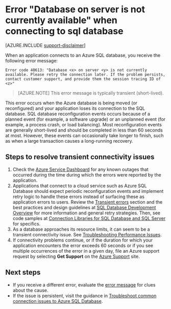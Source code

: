 <properties
    pageTitle="Database on server is not currently available, connect to SQL Database | Azure"
    description="Troubleshoot the database on server is not currently available error when an application connects to SQL Database."
    services="sql-database"
    documentationcenter=""
    author="dalechen"
    manager="cshepard"
    editor=""
    keywords="database on server is not currently available, connect to sql database" />
<tags
    ms.assetid="f61999ac-d46b-448a-8830-3b04978d84ec"
    ms.service="sql-database"
    ms.custom="troubleshoot"
    ms.workload="data-management"
    ms.tgt_pltfrm="na"
    ms.devlang="na"
    ms.topic="article"
    ms.date="01/20/2017"
    wacn.date=""
    ms.author="daleche" />

# Error "Database on server is not currently available" when connecting to sql database
[AZURE.INCLUDE [support-disclaimer](../../includes/support-disclaimer.md)]

When an application connects to an Azure SQL database, you receive the following error message:

```
Error code 40613: "Database <x> on server <y> is not currently available. Please retry the connection later. If the problem persists, contact customer support, and provide them the session tracing ID of <z>"
```

> [AZURE.NOTE] This error message is typically transient (short-lived).

This error occurs when the Azure database is being moved (or reconfigured) and your application loses its connection to the SQL database. SQL database reconfiguration events occurs because of a planned event (for example, a software upgrade) or an unplanned event (for example, a process crash, or load balancing). Most reconfiguration events are generally short-lived and should be completed in less than 60 seconds at most. However, these events can occasionally take longer to finish, such as when a large transaction causes a long-running recovery.

## Steps to resolve transient connectivity issues
1.	Check the [Azure Service Dashboard](/support/service-dashboard/) for any known outages that occurred during the time during which the errors were reported by the application.
2. Applications that connect to a cloud service such as Azure SQL Database should expect periodic reconfiguration events and implement retry logic to handle these errors instead of surfacing these as application errors to users. Review the [Transient errors](/documentation/articles/sql-database-connectivity-issues/) section and the best practices and design guidelines at [SQL Database Development Overview](/documentation/articles/sql-database-develop-overview/) for more information and general retry strategies. Then, see code samples at [Connection Libraries for SQL Database and SQL Server](/documentation/articles/sql-database-libraries/) for specifics.
3.	As a database approaches its resource limits, it can seem to be a transient connectivity issue. See [Troubleshooting Performance Issues](/documentation/articles/sql-database-troubleshoot-performance/).
4.	If connectivity problems continue, or if the duration for which your application encounters the error exceeds 60 seconds or if you see multiple occurrences of the error in a given day, file an Azure support request by selecting **Get Support** on the [Azure Support](/support/contact) site.

## Next steps
- If you receive a different error, evaluate the [error message](/documentation/articles/sql-database-develop-error-messages/) for clues about the cause.
- If the issue is persistent, visit the guidance in [Troubleshoot common connection issues to Azure SQL Database](/documentation/articles/sql-database-troubleshoot-common-connection-issues/).
